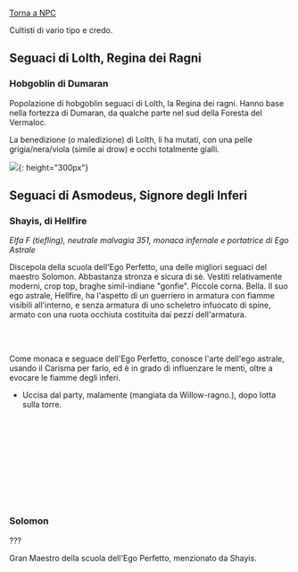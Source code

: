 [Torna a NPC](../npc)

Cultisti di vario tipo e credo.

## Seguaci di Lolth, Regina dei Ragni

### Hobgoblin di Dumaran

Popolazione di hobgoblin seguaci di Lolth, la Regina dei ragni. Hanno base nella fortezza di Dumaran, da qualche parte nel sud della Foresta del Vermaloc.

La benedizione (o maledizione) di Lolth, li ha mutati, con una pelle grigia/nera/viola (simile ai drow) e occhi totalmente gialli.

![](https://i.imgur.com/znSwB9k.png){: height="300px"}

## Seguaci di Asmodeus, Signore degli Inferi

### Shayis, di Hellfire

<div style="width: 27%; background-image: url('https://i.imgur.com/jslIQlN.png');    background-position: top 0 left -65px;   background-size: 170%;" class="portrait"> <a href="https://i.imgur.com/jslIQlN.png" class="fill-div"></a></div>

*Elfa F (tiefling), neutrale malvagia*
*351, monaca infernale e portatrice di Ego Astrale*

Discepola della scuola dell'Ego Perfetto, una delle migliori seguaci del maestro Solomon. Abbastanza stronza e sicura di sè.
Vestiti relativamente moderni, crop top, braghe simil-indiane "gonfie". Piccole corna. Bella.
Il suo ego astrale, Hellfire, ha l'aspetto di un guerriero in armatura con fiamme visibili all'interno, e senza armatura di uno scheletro infuocato di spine, armato con una ruota occhiuta costituita dai pezzi dell'armatura.

<br>
<br>

<div style="width: 27%; background-image: url('https://64.media.tumblr.com/cf4e65d3240e89e0d1bddd7aee6df05b/tumblr_pc3sg1Rlco1ruwbq8o1_1280.png');    background-position: top;   background-size: 110%;" class="portrait"> <a href="https://64.media.tumblr.com/cf4e65d3240e89e0d1bddd7aee6df05b/tumblr_pc3sg1Rlco1ruwbq8o1_1280.png" class="fill-div"></a></div>

Come monaca e seguace dell'Ego Perfetto, conosce l'arte dell'ego astrale, usando il Carisma per farlo, ed è in grado di influenzare le menti, oltre a evocare le fiamme degli inferi.

- Uccisa dal party, malamente (mangiata da Willow-ragno.), dopo lotta sulla torre.


<br>
<br>
<br>
<br>
<br>
<br>
<br>
<br>
<br>

### Solomon
???

Gran Maestro della scuola dell'Ego Perfetto, menzionato da Shayis.